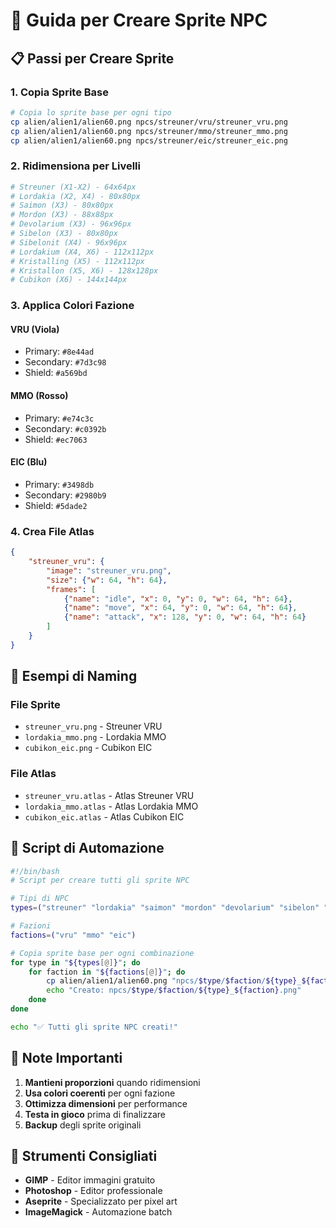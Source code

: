 # 🎨 Guida per Creare Sprite NPC

## 📋 Passi per Creare Sprite

### 1. Copia Sprite Base
```bash
# Copia lo sprite base per ogni tipo
cp alien/alien1/alien60.png npcs/streuner/vru/streuner_vru.png
cp alien/alien1/alien60.png npcs/streuner/mmo/streuner_mmo.png
cp alien/alien1/alien60.png npcs/streuner/eic/streuner_eic.png
```

### 2. Ridimensiona per Livelli
```bash
# Streuner (X1-X2) - 64x64px
# Lordakia (X2, X4) - 80x80px
# Saimon (X3) - 80x80px
# Mordon (X3) - 88x88px
# Devolarium (X3) - 96x96px
# Sibelon (X3) - 80x80px
# Sibelonit (X4) - 96x96px
# Lordakium (X4, X6) - 112x112px
# Kristalling (X5) - 112x112px
# Kristallon (X5, X6) - 128x128px
# Cubikon (X6) - 144x144px
```

### 3. Applica Colori Fazione

#### VRU (Viola)
- Primary: `#8e44ad`
- Secondary: `#7d3c98`
- Shield: `#a569bd`

#### MMO (Rosso)
- Primary: `#e74c3c`
- Secondary: `#c0392b`
- Shield: `#ec7063`

#### EIC (Blu)
- Primary: `#3498db`
- Secondary: `#2980b9`
- Shield: `#5dade2`

### 4. Crea File Atlas
```json
{
    "streuner_vru": {
        "image": "streuner_vru.png",
        "size": {"w": 64, "h": 64},
        "frames": [
            {"name": "idle", "x": 0, "y": 0, "w": 64, "h": 64},
            {"name": "move", "x": 64, "y": 0, "w": 64, "h": 64},
            {"name": "attack", "x": 128, "y": 0, "w": 64, "h": 64}
        ]
    }
}
```

## 🎯 Esempi di Naming

### File Sprite
- `streuner_vru.png` - Streuner VRU
- `lordakia_mmo.png` - Lordakia MMO
- `cubikon_eic.png` - Cubikon EIC

### File Atlas
- `streuner_vru.atlas` - Atlas Streuner VRU
- `lordakia_mmo.atlas` - Atlas Lordakia MMO
- `cubikon_eic.atlas` - Atlas Cubikon EIC

## 🚀 Script di Automazione

```bash
#!/bin/bash
# Script per creare tutti gli sprite NPC

# Tipi di NPC
types=("streuner" "lordakia" "saimon" "mordon" "devolarium" "sibelon" "sibelonit" "lordakium" "kristalling" "kristallon" "cubikon")

# Fazioni
factions=("vru" "mmo" "eic")

# Copia sprite base per ogni combinazione
for type in "${types[@]}"; do
    for faction in "${factions[@]}"; do
        cp alien/alien1/alien60.png "npcs/$type/$faction/${type}_${faction}.png"
        echo "Creato: npcs/$type/$faction/${type}_${faction}.png"
    done
done

echo "✅ Tutti gli sprite NPC creati!"
```

## 📝 Note Importanti

1. **Mantieni proporzioni** quando ridimensioni
2. **Usa colori coerenti** per ogni fazione
3. **Ottimizza dimensioni** per performance
4. **Testa in gioco** prima di finalizzare
5. **Backup** degli sprite originali

## 🎨 Strumenti Consigliati

- **GIMP** - Editor immagini gratuito
- **Photoshop** - Editor professionale
- **Aseprite** - Specializzato per pixel art
- **ImageMagick** - Automazione batch
